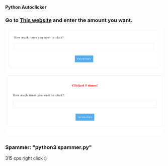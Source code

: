 #### Python Autoclicker

### Go to [This website](localhost:6969) and enter the amount you want.
<img src="./images/example1.png" alt="Example1">
<img src="./images/example2.png" alt="Example2">

### Spammer: "python3 spammer.py"
315 cps right click :)